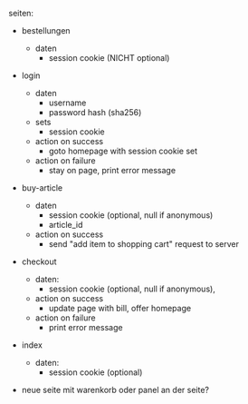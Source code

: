 seiten:
- bestellungen
  - daten
    * session cookie (NICHT optional)
- login
  - daten
    * username
    * password hash (sha256)
  - sets
    * session cookie
  - action on success
    * goto homepage with session cookie set
  - action on failure
    * stay on page, print error message
- buy-article
  - daten
    * session cookie (optional, null if anonymous)
    * article_id
  - action on success
    * send "add item to shopping cart" request to server
- checkout
  - daten:
    * session cookie (optional, null if anonymous),
  - action on success
    * update page with bill, offer homepage
  - action on failure
    * print error message
- index
  - daten: 
    * session cookie (optional)

- neue seite mit warenkorb oder panel an der seite?
